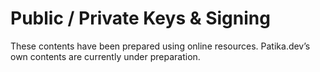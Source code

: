 # Public / Private Keys & Signing

These contents have been prepared using online resources. Patika.dev’s own contents are currently under preparation.
